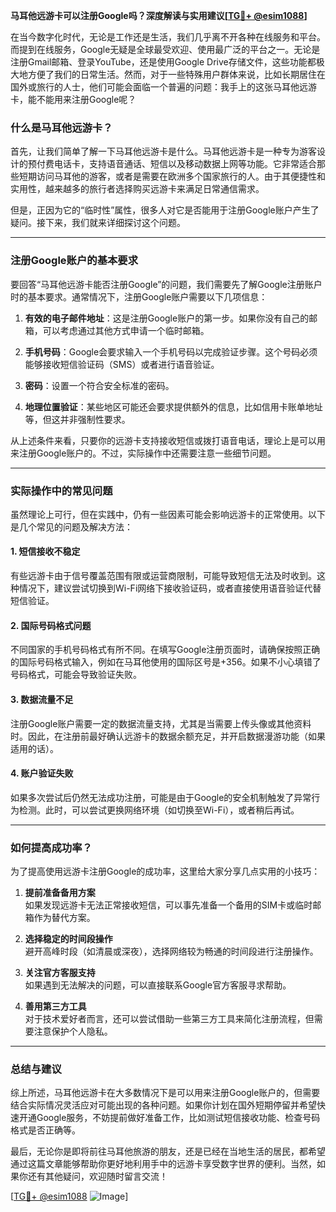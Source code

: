 **马耳他远游卡可以注册Google吗？深度解读与实用建议[[TG💪+ @esim1088](https://t.me/s/esim1088)]**

在当今数字化时代，无论是工作还是生活，我们几乎离不开各种在线服务和平台。而提到在线服务，Google无疑是全球最受欢迎、使用最广泛的平台之一。无论是注册Gmail邮箱、登录YouTube，还是使用Google Drive存储文件，这些功能都极大地方便了我们的日常生活。然而，对于一些特殊用户群体来说，比如长期居住在国外或旅行的人士，他们可能会面临一个普遍的问题：我手上的这张马耳他远游卡，能不能用来注册Google呢？

### 什么是马耳他远游卡？

首先，让我们简单了解一下马耳他远游卡是什么。马耳他远游卡是一种专为游客设计的预付费电话卡，支持语音通话、短信以及移动数据上网等功能。它非常适合那些短期访问马耳他的游客，或者是需要在欧洲多个国家旅行的人。由于其便捷性和实用性，越来越多的旅行者选择购买远游卡来满足日常通信需求。

但是，正因为它的“临时性”属性，很多人对它是否能用于注册Google账户产生了疑问。接下来，我们就来详细探讨这个问题。

---

### 注册Google账户的基本要求

要回答“马耳他远游卡能否注册Google”的问题，我们需要先了解Google注册账户时的基本要求。通常情况下，注册Google账户需要以下几项信息：

1. **有效的电子邮件地址**：这是注册Google账户的第一步。如果你没有自己的邮箱，可以考虑通过其他方式申请一个临时邮箱。
   
2. **手机号码**：Google会要求输入一个手机号码以完成验证步骤。这个号码必须能够接收短信验证码（SMS）或者进行语音验证。

3. **密码**：设置一个符合安全标准的密码。

4. **地理位置验证**：某些地区可能还会要求提供额外的信息，比如信用卡账单地址等，但这并非强制性要求。

从上述条件来看，只要你的远游卡支持接收短信或拨打语音电话，理论上是可以用来注册Google账户的。不过，实际操作中还需要注意一些细节问题。

---

### 实际操作中的常见问题

虽然理论上可行，但在实践中，仍有一些因素可能会影响远游卡的正常使用。以下是几个常见的问题及解决方法：

#### 1. 短信接收不稳定

有些远游卡由于信号覆盖范围有限或运营商限制，可能导致短信无法及时收到。这种情况下，建议尝试切换到Wi-Fi网络下接收验证码，或者直接使用语音验证代替短信验证。

#### 2. 国际号码格式问题

不同国家的手机号码格式有所不同。在填写Google注册页面时，请确保按照正确的国际号码格式输入，例如在马耳他使用的国际区号是+356。如果不小心填错了号码格式，可能会导致验证失败。

#### 3. 数据流量不足

注册Google账户需要一定的数据流量支持，尤其是当需要上传头像或其他资料时。因此，在注册前最好确认远游卡的数据余额充足，并开启数据漫游功能（如果适用的话）。

#### 4. 账户验证失败

如果多次尝试后仍然无法成功注册，可能是由于Google的安全机制触发了异常行为检测。此时，可以尝试更换网络环境（如切换至Wi-Fi），或者稍后再试。

---

### 如何提高成功率？

为了提高使用远游卡注册Google的成功率，这里给大家分享几点实用的小技巧：

1. **提前准备备用方案**  
   如果发现远游卡无法正常接收短信，可以事先准备一个备用的SIM卡或临时邮箱作为替代方案。

2. **选择稳定的时间段操作**  
   避开高峰时段（如清晨或深夜），选择网络较为畅通的时间段进行注册操作。

3. **关注官方客服支持**  
   如果遇到无法解决的问题，可以直接联系Google官方客服寻求帮助。

4. **善用第三方工具**  
   对于技术爱好者而言，还可以尝试借助一些第三方工具来简化注册流程，但需要注意保护个人隐私。

---

### 总结与建议

综上所述，马耳他远游卡在大多数情况下是可以用来注册Google账户的，但需要结合实际情况灵活应对可能出现的各种问题。如果你计划在国外短期停留并希望快速开通Google服务，不妨提前做好准备工作，比如测试短信接收功能、检查号码格式是否正确等。

最后，无论你是即将前往马耳他旅游的朋友，还是已经在当地生活的居民，都希望通过这篇文章能够帮助你更好地利用手中的远游卡享受数字世界的便利。当然，如果你还有其他疑问，欢迎随时留言交流！

[[TG💪+ @esim1088](https://t.me/s/esim1088) ![Image](https://i.postimg.cc/4NQfJmqS/Snipaste-2025-05-13-00-14-12.png)]